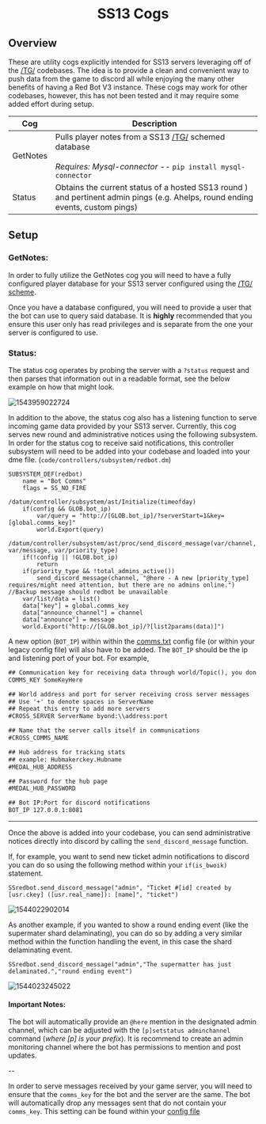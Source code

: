 <h1 align="center">SS13 Cogs</h1>



## Overview

These are utility cogs explicitly intended for SS13 servers leveraging off of the [/TG/](https://github.com/tgstation/tgstation) codebases. The idea is to provide a clean and convenient way to push data from the game to discord all while enjoying the many other benefits of having a Red Bot V3 instance. These cogs may work for other codebases, however, this has not been tested and it may require some added effort during setup.

| Cog      | Description                                                  |
| -------- | ------------------------------------------------------------ |
| GetNotes | Pulls player notes from a SS13 [/TG/](https://github.com/tgstation/tgstation) schemed database <br /><br />*Requires: Mysql-connector* -- `pip install mysql-connector` |
| Status   | Obtains the current status of a hosted SS13 round ) and pertinent admin pings (e.g. Ahelps, round ending events, custom pings) |

## Setup

### GetNotes:

In order to fully utilize the GetNotes cog you will need to have a fully configured player database for your SS13 server configured using the [/TG/ scheme](https://github.com/tgstation/tgstation/blob/master/SQL/tgstation_schema.sql). 

Once you have a database configured, you will need to provide a user that the bot can use to query said database. It is **highly** recommended that you ensure this user only has read privileges and is separate from the one your server is configured to use. 



### Status:

The status cog operates by probing the server with a `?status` request and then parses that information out in a readable format, see the below example on how that might look.

![1543959022724](https://i.imgur.com/7K1x9nd.png)



In addition to the above, the status cog also has a listening function to serve incoming game data provided by your SS13 server. Currently, this cog serves new round and administrative notices using the following subsystem. In order for the status cog to receive said notifications, this controller subsystem will need to be added into your codebase and loaded into your dme file. (`code/controllers/subsystem/redbot.dm`)



```dm
SUBSYSTEM_DEF(redbot)
	name = "Bot Comms"
	flags = SS_NO_FIRE

/datum/controller/subsystem/ast/Initialize(timeofday)
	if(config && GLOB.bot_ip)
		var/query = "http://[GLOB.bot_ip]/?serverStart=1&key=[global.comms_key]"
		world.Export(query)

/datum/controller/subsystem/ast/proc/send_discord_message(var/channel, var/message, var/priority_type)
	if(!config || !GLOB.bot_ip)
		return
	if(priority_type && !total_admins_active())
		send_discord_message(channel, "@here - A new [priority_type] requires/might need attention, but there are no admins online.") //Backup message should redbot be unavailable
	var/list/data = list()
	data["key"] = global.comms_key
	data["announce_channel"] = channel
	data["announce"] = message
	world.Export("http://[GLOB.bot_ip]/?[list2params(data)]")
```


A new option (`BOT_IP`) within within the [comms.txt](https://github.com/tgstation/tgstation/blob/master/config/comms.txt) config file (or within your legacy config file) will also have to be added. The `BOT_IP` should be the ip and listening port of your bot. For example, 

```txt
## Communication key for receiving data through world/Topic(), you don't want to give this out
COMMS_KEY SomeKeyHere

## World address and port for server receiving cross server messages
## Use '+' to denote spaces in ServerName
## Repeat this entry to add more servers
#CROSS_SERVER ServerName byond:\\address:port

## Name that the server calls itself in communications
#CROSS_COMMS_NAME

## Hub address for tracking stats
## example: Hubmakerckey.Hubname
#MEDAL_HUB_ADDRESS

## Password for the hub page
#MEDAL_HUB_PASSWORD

## Bot IP:Port for discord notifications
BOT_IP 127.0.0.1:8081
```



-------

Once the above is added into your codebase, you can send administrative notices directly into discord by calling the `send_discord_message` function. 

If, for example, you want to send new ticket admin notifications to discord you can do so using the following method within your `if(is_bwoik)` statement.  

`SSredbot.send_discord_message("admin", "Ticket #[id] created by [usr.ckey] ([usr.real_name]): [name]", "ticket")`

![1544022902014](https://i.imgur.com/DaIsZ3Q.png)



As another example, if you wanted to show a round ending event (like the supermater shard delaminating), you can do so by adding a very similar method within the function handling the event, in this case the shard delaminating event.

`SSredbot.send_discord_message("admin","The supermatter has just delaminated.","round ending event")`

![1544023245022](https://i.imgur.com/9bihWqd.png)

#### Important Notes:

The bot will automatically provide an `@here` mention in the designated admin channel, which can be adjusted with the `[p]setstatus adminchannel` command (_where [p] is your prefix_). It is recommend to create an admin monitoring channel where the bot has permissions to mention and post updates.

--

In order to serve messages received by your game server, you will need to ensure that the `comms_key` for the bot and the server are the same. The bot will automatically drop any messages sent that do not contain your `comms_key`. This setting can be found within your [config file](https://github.com/tgstation/tgstation/blob/master/config/comms.txt#L2)